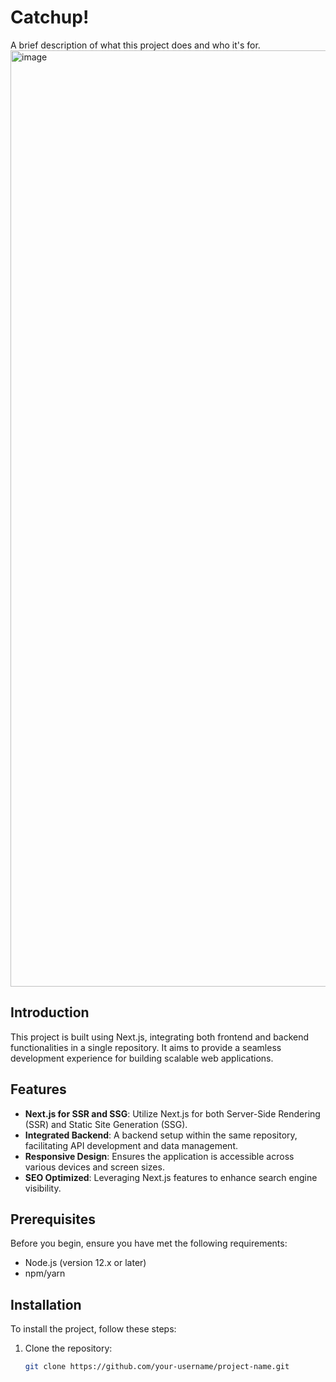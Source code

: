 # Catchup!

A brief description of what this project does and who it's for.
<img width="1498" alt="image" src="https://github.com/user-attachments/assets/e5973d6d-c019-4786-bbdb-d12dab8d812c">

## Introduction

This project is built using Next.js, integrating both frontend and backend functionalities in a single repository. It aims to provide a seamless development experience for building scalable web applications.

## Features

- **Next.js for SSR and SSG**: Utilize Next.js for both Server-Side Rendering (SSR) and Static Site Generation (SSG).
- **Integrated Backend**: A backend setup within the same repository, facilitating API development and data management.
- **Responsive Design**: Ensures the application is accessible across various devices and screen sizes.
- **SEO Optimized**: Leveraging Next.js features to enhance search engine visibility.

## Prerequisites

Before you begin, ensure you have met the following requirements:

- Node.js (version 12.x or later)
- npm/yarn

## Installation

To install the project, follow these steps:

1. Clone the repository:
   ```bash
   git clone https://github.com/your-username/project-name.git
